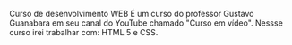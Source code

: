 Curso de desenvolvimento WEB
É um curso do professor Gustavo Guanabara em seu canal do YouTube chamado "Curso em vídeo". Nessse curso irei trabalhar com: HTML 5 e CSS.
